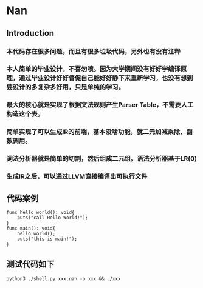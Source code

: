 # Nan
## Introduction
### 本代码存在很多问题，而且有很多垃圾代码，另外也有没有注释
### 本人简单的毕业设计，不喜勿喷。因为大学期间没有好好学编译原理，通过毕业设计好好督促自己能好好静下来重新学习，也没有想到要设计的多复杂多好用，只是单纯的学习。
### 最大的核心就是实现了根据文法规则产生Parser Table，不需要人工构造这个表。
### 简单实现了可以生成IR的前端，基本没啥功能，就二元加减乘除、函数调用。
### 词法分析器就是简单的切割，然后组成二元组。语法分析器基于LR(0)
### 生成IR之后，可以通过LLVM直接编译出可执行文件
## 代码案例
```
func hello_world(): void{
    puts("call Hello World!");
}
func main(): void{
    hello_world();
    puts("this is main!");
}
```
## 测试代码如下
```
python3 ./shell.py xxx.nan -o xxx && ./xxx
```
